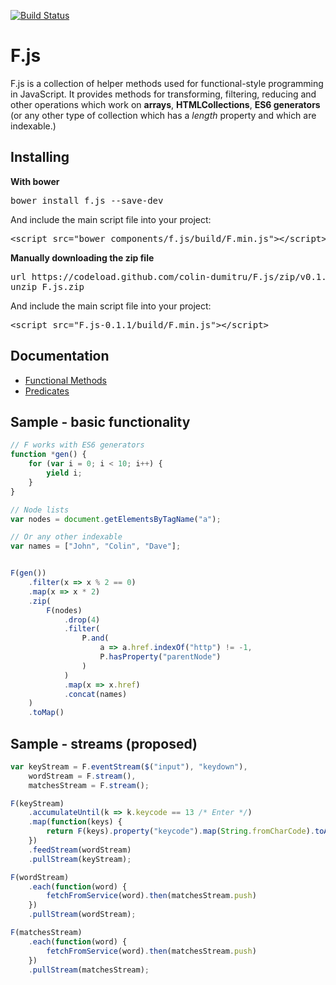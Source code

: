 [![Build Status](https://travis-ci.org/colin-dumitru/F.js.svg)](https://travis-ci.org/colin-dumitru/F.js)

# F.js

F.js is a collection of helper methods used for functional-style programming
in JavaScript. It provides methods for transforming, filtering, reducing and
other operations which work on **arrays**, **HTMLCollections**, **ES6
generators** (or any other type of collection which has a *length* property
and which are indexable.)

## Installing

**With bower**
<pre>
bower install f.js --save-dev
</pre>

And include the main script file into your project:
<pre>
&lt;script src="bower_components/f.js/build/F.min.js"&gt;&lt;/script&gt;
</pre>

**Manually downloading the zip file**
<pre>
url https://codeload.github.com/colin-dumitru/F.js/zip/v0.1.1 -o F.js.zip
unzip F.js.zip
</pre>

And include the main script file into your project:
<pre>
&lt;script src="F.js-0.1.1/build/F.min.js"&gt;&lt;/script&gt;
</pre>

## Documentation
* [Functional Methods](https://github.com/colin-dumitru/F.js/wiki/Functional)
* [Predicates](https://github.com/colin-dumitru/F.js/wiki/Predicates)

## Sample - basic functionality

```JavaScript
// F works with ES6 generators
function *gen() {
	for (var i = 0; i < 10; i++) {
		yield i;
	}
}

// Node lists
var nodes = document.getElementsByTagName("a");

// Or any other indexable
var names = ["John", "Colin", "Dave"];


F(gen())
	.filter(x => x % 2 == 0)
	.map(x => x * 2)
	.zip(
		F(nodes)
			.drop(4)
			.filter(
				P.and(
					a => a.href.indexOf("http") != -1,
					P.hasProperty("parentNode")
				)
			)
			.map(x => x.href)
			.concat(names)
	)
	.toMap()
```

## Sample - streams (proposed)

```JavaScript
var keyStream = F.eventStream($("input"), "keydown"),
	wordStream = F.stream(),
	matchesStream = F.stream();

F(keyStream)
	.accumulateUntil(k => k.keycode == 13 /* Enter */)
	.map(function(keys) {
		return F(keys).property("keycode").map(String.fromCharCode).toArray().join();
	})
	.feedStream(wordStream)
	.pullStream(keyStream);

F(wordStream)
	.each(function(word) {
		fetchFromService(word).then(matchesStream.push)
	})
	.pullStream(wordStream);

F(matchesStream)
	.each(function(word) {
		fetchFromService(word).then(matchesStream.push)
	})
	.pullStream(matchesStream);
```
